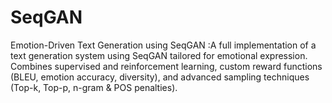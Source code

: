 # SeqGAN
Emotion-Driven Text Generation using SeqGAN :A full implementation of a text generation system using SeqGAN tailored for emotional expression. Combines supervised and reinforcement learning, custom reward functions (BLEU, emotion accuracy, diversity), and advanced sampling techniques (Top-k, Top-p, n-gram &amp; POS penalties).
